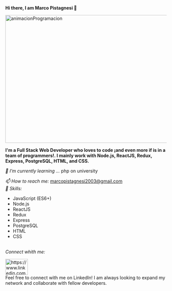 <strong>Hi there, I am Marco Pistagnesi 👋</strong>

<img width="600" height="400" align="center" src="https://static.wixstatic.com/media/669128_ec1c7a78e9694aec8a07c2e48b292ae1~mv2.gif" alt="animacionProgramacion"/>
  
<strong>I'm a Full Stack Web Developer who loves to code ¡and even more if is in a team of programmers!. I mainly work with Node.js, ReactJS, Redux, Express, PostgreSQL, HTML, and CSS.</strong>

<em>🌱 I’m currently learning ...</em>
php on university

<em>📫 How to reach me:</em> 
marcopistagnesi2003@gmail.com
<br/>
<em>🚀 Skills:</em>
<ul>
<li>JavaScript (ES6+)</li>
<li>Node.js</li>
<li>ReactJS</li>
<li>Redux</li>
<li>Express</li>
<li>PostgreSQL</li>
<li>HTML</li>
<li>CSS</li>
</ul>
<br/>
<em>Connect whith me:</em> 
<p>
<a href="https://linkedin.com/in/marco-pistagnesi-0a3993243/" target="_blank"><img align="center" src="https://cdn.jsdelivr.net/npm/simple-icons@3.0.1/icons/linkedin.svg" alt="https://www.linkedin.com/in/marco-pistagnesi-0a3993243/" height="50" width="70" /></a>
<br/>
Feel free to connect with me on LinkedIn! I am always looking to expand my network and collaborate with fellow developers.
</p>

